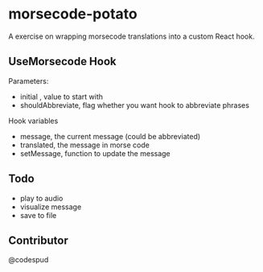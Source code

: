 # morsecode-potato
A exercise on wrapping morsecode translations into a custom React hook. 

## UseMorsecode Hook

Parameters: 
- initial , value to start with
- shouldAbbreviate, flag whether you want hook to abbreviate phrases

Hook variables
- message, the current message (could be abbreviated)
- translated, the message in morse code
- setMessage, function to update the message

## Todo
- play to audio
- visualize message
- save to file

## Contributor
@codespud